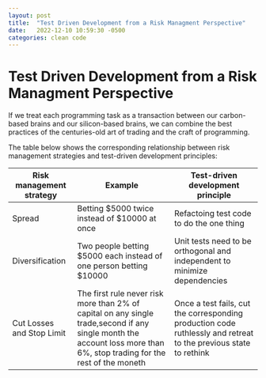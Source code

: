 ```yaml
---
layout: post
title:  "Test Driven Development from a Risk Managment Perspective"
date:   2022-12-10 10:59:30 -0500
categories: clean code
---
```


# Test Driven Development from a Risk Managment Perspective

If we treat each programming task as a transaction between our carbon-based brains and our silicon-based brains, we can combine the best practices of the centuries-old art of trading and the craft of programming.

The table below shows the corresponding relationship between risk management strategies and test-driven development principles:

|Risk management strategy|Example|Test-driven development principle|
|----------|----------|----------|
|Spread|Betting $5000 twice instead of $10000 at once|Refactoing test code to do the one thing|
|Diversification|Two people betting $5000 each instead of one person betting $10000|Unit tests need to be orthogonal and independent to minimize dependencies|
|Cut Losses and Stop Limit|The first rule never risk more than 2% of capital on any single trade,second if any single month the account loss more than 6%, stop trading for the rest of the moneth|Once a test fails, cut the corresponding production code ruthlessly and retreat to the previous state to rethink|
